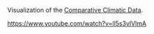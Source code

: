 Visualization of the [Comparative Climatic Data](https://www.ncei.noaa.gov/products/land-based-station/comparative-climatic-data).

https://www.youtube.com/watch?v=ll5s3vlVlmA

